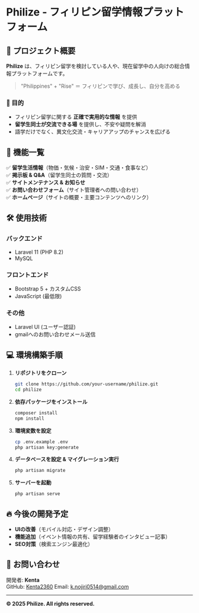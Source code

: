 # Philize - フィリピン留学情報プラットフォーム

## 🚀 プロジェクト概要
**Philize** は、フィリピン留学を検討している人や、現在留学中の人向けの総合情報プラットフォームです。

> "Philippines" + "Rise" ＝ フィリピンで学び、成長し、自分を高める

### **🎯 目的**
- フィリピン留学に関する **正確で実用的な情報** を提供
- **留学生同士が交流できる場** を提供し、不安や疑問を解消
- 語学だけでなく、異文化交流・キャリアアップのチャンスを広げる

## 📌 機能一覧
✅ **留学生活情報**（物価・気候・治安・SIM・交通・食事など）  
✅ **掲示板 & Q&A**（留学生同士の質問・交流）  
✅ **サイトメンテナンス & お知らせ**  
✅ **お問い合わせフォーム**（サイト管理者への問い合わせ）  
✅ **ホームページ**（サイトの概要・主要コンテンツへのリンク）

## 🛠 使用技術
### **バックエンド**
- Laravel 11 (PHP 8.2)
- MySQL

### **フロントエンド**
- Bootstrap 5 + カスタムCSS
- JavaScript (最低限)

### **その他**
- Laravel UI (ユーザー認証)
- gmailへのお問い合わせメール送信

## 💻 環境構築手順
1. **リポジトリをクローン**
   ```sh
   git clone https://github.com/your-username/philize.git
   cd philize
   ```
2. **依存パッケージをインストール**
   ```sh
   composer install
   npm install
   ```
3. **環境変数を設定**
   ```sh
   cp .env.example .env
   php artisan key:generate
   ```
4. **データベースを設定 & マイグレーション実行**
   ```sh
   php artisan migrate
   ```
5. **サーバーを起動**
   ```sh
   php artisan serve
   ```

## 🔥 今後の開発予定
- **UIの改善**（モバイル対応・デザイン調整）
- **機能追加**（イベント情報の共有、留学経験者のインタビュー記事）
- **SEO対策**（検索エンジン最適化）

## 📩 お問い合わせ
開発者: **Kenta**  
GitHub: [Kenta2360](https://github.com/Kenta2360) 
Email:  k.nojiri0514@gmail.com  

---
**© 2025 Philize. All rights reserved.**
